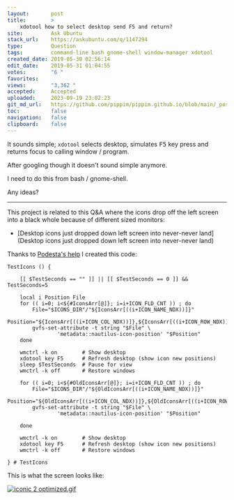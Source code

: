 ```yaml
---
layout:       post
title:        >
    xdotool how to select desktop send F5 and return?
site:         Ask Ubuntu
stack_url:    https://askubuntu.com/q/1147294
type:         Question
tags:         command-line bash gnome-shell window-manager xdotool
created_date: 2019-05-30 02:56:14
edit_date:    2019-05-31 01:04:55
votes:        "6 "
favorites:    
views:        "3,362 "
accepted:     Accepted
uploaded:     2023-09-19 23:02:23
git_md_url:   https://github.com/pippim/pippim.github.io/blob/main/_posts/2019/2019-05-30-xdotool-how-to-select-desktop-send-F5-and-return_.md
toc:          false
navigation:   false
clipboard:    false
---
```


It sounds simple; `xdotool` selects desktop, simulates <kbd>F5</kbd> key press and returns focus to calling window / program. 

After googling though it doesn't sound simple anymore.

I need to do this from bash / gnome-shell.

Any ideas?


----------

This project is related to this Q&A where the icons drop off the left screen into a black whole because of different sized monitors:

- [Desktop icons just dropped down left screen into never-never land](Desktop icons just dropped down left screen into never-never land)

Thanks to [Podesta's help][1] I created this code:

``` 
TestIcons () {

    [[ $TestSeconds == "" ]] || [[ $TestSeconds == 0 ]] && TestSeconds=5

    local i Position File
    for (( i=0; i<${#IconsArr[@]}; i=i+ICON_FLD_CNT )) ; do
        File="$ICONS_DIR"/"${IconsArr[((i+ICON_NAME_NDX))]}"
        Position="${IconsArr[((i+ICON_COL_NDX))]},${IconsArr[((i+ICON_ROW_NDX))]}"
        gvfs-set-attribute -t string "$File" \
                'metadata::nautilus-icon-position' "$Position"
    done

    wmctrl -k on        # Show desktop
    xdotool key F5      # Refresh desktop (show icon new positions)
    sleep $TestSeconds  # Pause for view
    wmctrl -k off       # Restore windows

    for (( i=0; i<${#OldIconsArr[@]}; i=i+ICON_FLD_CNT )) ; do
        File="$ICONS_DIR"/"${OldIconsArr[((i+ICON_NAME_NDX))]}"
        Position="${OldIconsArr[((i+ICON_COL_NDX))]},${OldIconsArr[((i+ICON_ROW_NDX))]}"
        gvfs-set-attribute -t string "$File" \
                'metadata::nautilus-icon-position' "$Position"

    done

    wmctrl -k on        # Show desktop
    xdotool key F5      # Refresh desktop (show icon new positions)
    wmctrl -k off       # Restore windows

} # TestIcons
```

This is what the screen looks like:

[![iconic 2 optimized.gif][2]][2]


  [1]: https://askubuntu.com/a/1147403/307523
  [2]: https://i.stack.imgur.com/YcaVq.gif
